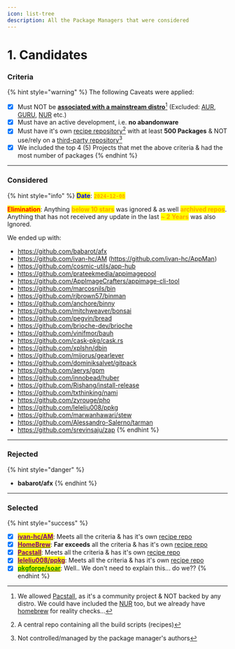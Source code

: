 ```yaml
---
icon: list-tree
description: All the Package Managers that were considered
---
```


# 1. Candidates

### Criteria

{% hint style="warning" %}
The following Caveats were applied:

* [x] Must NOT be [**associated with a mainstream distro**](#user-content-fn-1)[^1] (Excluded: [AUR](https://wiki.archlinux.org/title/Arch_User_Repository), [GURU](https://wiki.gentoo.org/wiki/Project:GURU), [NUR](https://nur.nix-community.org/) etc.)
* [x] Must have an active development, i.e. **no abandonware**
* [x] Must have it's own [recipe repository](#user-content-fn-2)[^2] with at least **500 Packages** & NOT use/rely on a [third-party repository](#user-content-fn-3)[^3]
* [x] We included the top 4 (5) Projects that met the above criteria & had the most number of packages
{% endhint %}

***

### Considered

{% hint style="info" %}
<mark style="color:blue;">**Date**</mark>: <mark style="color:orange;">**`2024-12-08`**</mark>

<mark style="color:red;">**Elimination**</mark>: Anything <mark style="color:orange;">**below 10 stars**</mark> was ignored & as well <mark style="color:orange;">**archived repos**</mark>. Anything that has not received any update in the last <mark style="color:orange;">**\~ 2 Years**</mark> was also Ignored.&#x20;

We ended up with:

* https://github.com/babarot/afx
* https://github.com/ivan-hc/AM (https://github.com/ivan-hc/AppMan)
* https://github.com/cosmic-utils/app-hub
* https://github.com/prateekmedia/appimagepool
* https://github.com/AppImageCrafters/appimage-cli-tool
* https://github.com/marcosnils/bin
* https://github.com/rjbrown57/binman
* https://github.com/anchore/binny
* https://github.com/mitchweaver/bonsai
* https://github.com/pegvin/bread
* https://github.com/brioche-dev/brioche
* https://github.com/vinifmor/bauh
* https://github.com/cask-pkg/cask.rs
* https://github.com/xplshn/dbin
* https://github.com/mijorus/gearlever
* https://github.com/dominiksalvet/gitpack
* https://github.com/aerys/gpm
* https://github.com/innobead/huber
* https://github.com/Rishang/install-release
* https://github.com/txthinking/nami
* https://github.com/zyrouge/pho
* https://github.com/leleliu008/ppkg
* https://github.com/marwanhawari/stew
* https://github.com/Alessandro-Salerno/tarman
* https://github.com/srevinsaju/zap
{% endhint %}

***

### Rejected

{% hint style="danger" %}
* **babarot/afx**
{% endhint %}

***

### Selected

{% hint style="success" %}
* [x] [<mark style="color:purple;">**ivan-hc/AM**</mark>](https://github.com/ivan-hc/AM): Meets all the criteria & has it's own [recipe repo](https://github.com/ivan-hc/AM/tree/main/programs)
* [x] [<mark style="color:purple;">**HomeBrew**</mark>](https://brew.sh/): **Far exceeds** all the criteria & has it's own [recipe repo](https://github.com/Homebrew/homebrew-core/tree/master/Formula)
* [x] [<mark style="color:purple;">**Pacstall**</mark>](https://github.com/pacstall/pacstall): Meets all the criteria & has it's own [recipe repo](https://github.com/pacstall/pacstall-programs)
* [x] [<mark style="color:purple;">**leleliu008/ppkg**</mark>](https://github.com/leleliu008/ppkg): Meets all the criteria & has it's own [recipe repo](https://github.com/leleliu008/ppkg-formula-repository-official-core/tree/master/formula/linux)
* [x] [<mark style="color:green;">**pkgforge/soar**</mark>](https://github.com/pkgforge/soar): Well.. We don't need to explain this... do we??
{% endhint %}

[^1]: We allowed [Pacstall](https://github.com/pacstall/pacstall), as it's a community project & NOT backed by any distro. We could have included the [NUR](https://github.com/nix-community/NUR) too, but we already have [homebrew](https://brew.sh/) for reality checks...

[^2]: A central repo containing all the build scripts (recipes)



[^3]: Not controlled/managed by the package manager's authors
